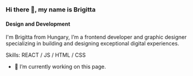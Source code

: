 ### Hi there 👋, my name is Brigitta
#### Design and Development


I'm Brigitta from Hungary, I’m a frontend developer and graphic designer specializing in building and designing exceptional digital experiences.

Skills: REACT / JS / HTML / CSS

- 🔭 I’m currently working on this page. 



